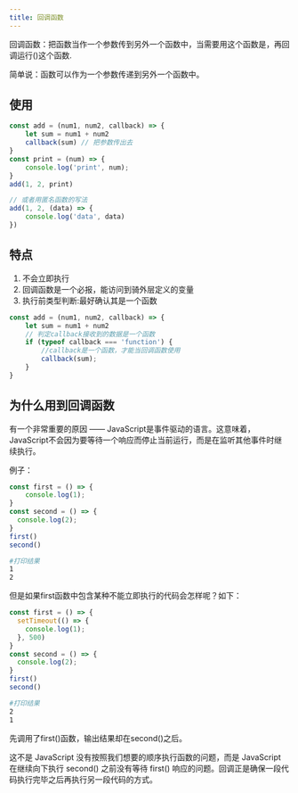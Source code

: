 ```yaml
---
title: 回调函数
---
```

回调函数：把函数当作一个参数传到另外一个函数中，当需要用这个函数是，再回调运行()这个函数.

简单说：函数可以作为一个参数传递到另外一个函数中。

## 使用
```js
const add = (num1, num2, callback) => {
    let sum = num1 + num2
    callback(sum) // 把参数传出去
}
const print = (num) => {
    console.log('print', num);
}
add(1, 2, print)

// 或者用匿名函数的写法
add(1, 2, (data) => {
    console.log('data', data)
})
```

## 特点
1. 不会立即执行
2. 回调函数是一个必报，能访问到骑外层定义的变量
3. 执行前类型判断:最好确认其是一个函数
```js
const add = (num1, num2, callback) => {
    let sum = num1 + num2
    // 判定callback接收到的数据是一个函数
    if (typeof callback === 'function') {
        //callback是一个函数，才能当回调函数使用
        callback(sum);
    }
}
```

## 为什么用到回调函数
有一个非常重要的原因 —— JavaScript是事件驱动的语言。这意味着，JavaScript不会因为要等待一个响应而停止当前运行，而是在监听其他事件时继续执行。

例子：
```js
const first = () => {
    console.log(1);
}
const second = () => {
  console.log(2);
}
first()
second()
```
```sh
#打印结果
1
2
```
但是如果first函数中包含某种不能立即执行的代码会怎样呢？如下：
```js
const first = () => {
  setTimeout(() => {
    console.log(1);
  }, 500)
}
const second = () => {
  console.log(2);
}
first()
second()
```

```sh
#打印结果
2
1
```
先调用了first()函数，输出结果却在second()之后。

这不是 JavaScript 没有按照我们想要的顺序执行函数的问题，而是 JavaScript 在继续向下执行 second() 之前没有等待 first() 响应的问题。回调正是确保一段代码执行完毕之后再执行另一段代码的方式。






